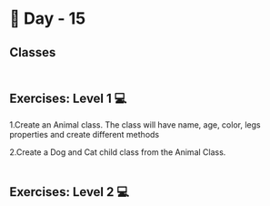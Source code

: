 # 🔖 Day - 15

## Classes<br><br>

## Exercises: Level 1 💻

1.Create an Animal class. The class will have name, age, color, legs properties and create different methods

2.Create a Dog and Cat child class from the Animal Class.<br><br>

## Exercises: Level 2 💻
